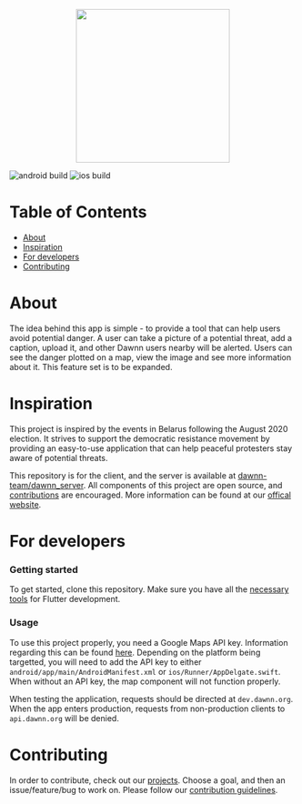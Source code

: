 <p align="center">
  <img width="270" height="270" src="https://user-images.githubusercontent.com/41195669/111856294-13324900-8900-11eb-99e7-92a71fe0d4c1.png">
</p>

![android build](https://github.com/dawnn-team/dawnn_client/actions/workflows/android_flutter.yml/badge.svg) ![ios build](https://github.com/dawnn-team/dawnn_client/actions/workflows/ios_flutter.yml/badge.svg)

# Table of Contents
* [About](#about)
* [Inspiration](#inspiration)
* [For developers](#for-developers)
* [Contributing](#contributing)

# About 
 The idea behind this app is simple - to provide a tool that can help users avoid potential danger. A user can take a picture of a potential threat, add a caption, upload it, and other Dawnn users nearby will be alerted. Users can see the danger plotted on a map, view the image and see more information about it. This feature set is to be expanded.
 
# Inspiration 
 This project is inspired by the events in Belarus following the August 2020 election. It strives to support the democratic resistance movement by providing an easy-to-use application that can help peaceful protesters stay aware of potential threats.
 
 This repository is for the client, and the server is available at [dawnn-team/dawnn_server](https://github.com/dawnn-team/dawnn_server). All components of this project are open source, and [contributions](#contributing) are encouraged. More information can be found at our [offical website](https://dawnn.org).
 
# For developers
  ### Getting started
   To get started, clone this repository. Make sure you have all the [necessary tools](https://flutter.dev/docs/get-started/install) for Flutter development.
  ### Usage
   To use this project properly, you need a Google Maps API key. Information regarding this can be found [here](https://developers.google.com/maps/documentation/javascript/get-api-key). Depending on the platform being targetted, you will need to add the API key to either ``android/app/main/AndroidManifest.xml`` or ``ios/Runner/AppDelgate.swift``. When without an API key, the map component will not function properly.
   
   When testing the application, requests should be directed at ``dev.dawnn.org``. When the app enters production, requests from non-production clients to ``api.dawnn.org`` will be denied.
   
# Contributing
In order to contribute, check out our [projects](https://github.com/orgs/dawnn-team/projects). Choose a goal, and then an issue/feature/bug to work on. Please follow our [contribution guidelines](https://github.com/dawnn-team/dawnn_client/blob/main/CONTRIBUTING.md).
